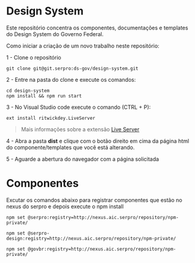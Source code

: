 # Design System

Este repositório concentra os componentes, documentações e templates do Design System do Governo Federal.

Como iniciar a criação de um novo trabalho neste repositório:

1 - Clone o repositório

```
git clone git@git.serpro:ds-gov/design-system.git
```


2 - Entre na pasta do clone e execute os comandos:

```
cd design-system
npm install && npm run start
```

3 - No Visual Studio code execute o comando (CTRL + P):

```
ext install ritwickdey.LiveServer
```

> Mais informações sobre a extensão [Live Server](https://marketplace.visualstudio.com/items?itemName=ritwickdey.LiveServer)


4 - Abra a pasta **dist** e clique com o botão direito em cima da página html do componente/templates que você está alterando.
<br />

5 - Aguarde a abertura do navegador com a página solicitada


# Componentes

Excutar os comandos abaixo para registrar componentes que estão no nexus do serpro e depois execute o npm install

```
npm set @serpro:registry=http://nexus.aic.serpro/repository/npm-private/
```

```
npm set @serpro-design:registry=http://nexus.aic.serpro/repository/npm-private/
```

```
npm set @govbr:registry=http://nexus.aic.serpro/repository/npm-private/
```
